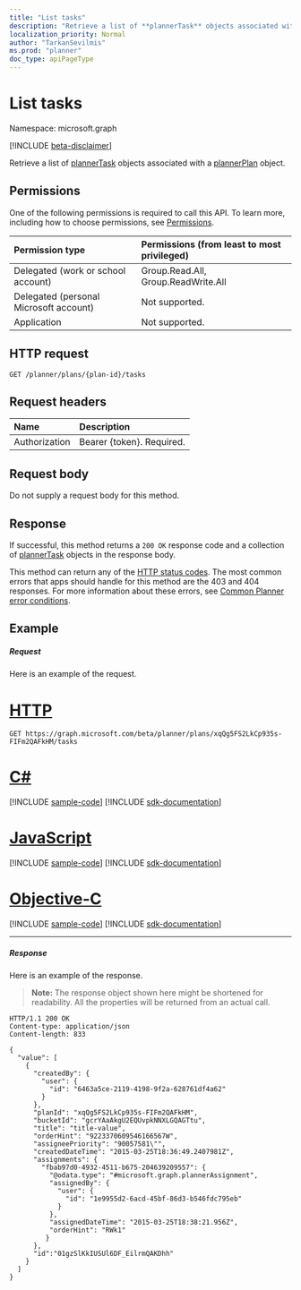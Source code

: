 ```yaml
---
title: "List tasks"
description: "Retrieve a list of **plannerTask** objects associated with a plannerPlan object."
localization_priority: Normal
author: "TarkanSevilmis"
ms.prod: "planner"
doc_type: apiPageType
---
```


# List tasks

Namespace: microsoft.graph

[!INCLUDE [beta-disclaimer](../../includes/beta-disclaimer.md)]

Retrieve a list of [plannerTask](../resources/plannertask.md) objects associated with a [plannerPlan](../resources/plannerplan.md) object.
## Permissions
One of the following permissions is required to call this API. To learn more, including how to choose permissions, see [Permissions](/graph/permissions-reference).

|Permission type      | Permissions (from least to most privileged)              |
|:--------------------|:---------------------------------------------------------|
|Delegated (work or school account) | Group.Read.All, Group.ReadWrite.All    |
|Delegated (personal Microsoft account) | Not supported.    |
|Application | Not supported. |

## HTTP request
<!-- { "blockType": "ignored" } -->
```http
GET /planner/plans/{plan-id}/tasks
```

## Request headers
| Name      |Description|
|:----------|:----------|
| Authorization  | Bearer {token}. Required. |

## Request body
Do not supply a request body for this method.

## Response

If successful, this method returns a `200 OK` response code and a collection of [plannerTask](../resources/plannertask.md) objects in the response body.

This method can return any of the [HTTP status codes](/graph/errors). The most common errors that apps should handle for this method are the 403 and 404 responses. For more information about these errors, see [Common Planner error conditions](../resources/planner-overview.md#common-planner-error-conditions).

## Example
##### Request
Here is an example of the request.

# [HTTP](#tab/http)
<!-- {
  "blockType": "request",
  "name": "plannerplan_get_tasks"
}-->
```msgraph-interactive
GET https://graph.microsoft.com/beta/planner/plans/xqQg5FS2LkCp935s-FIFm2QAFkHM/tasks
```
# [C#](#tab/csharp)
[!INCLUDE [sample-code](../includes/snippets/csharp/plannerplan-get-tasks-csharp-snippets.md)]
[!INCLUDE [sdk-documentation](../includes/snippets/snippets-sdk-documentation-link.md)]

# [JavaScript](#tab/javascript)
[!INCLUDE [sample-code](../includes/snippets/javascript/plannerplan-get-tasks-javascript-snippets.md)]
[!INCLUDE [sdk-documentation](../includes/snippets/snippets-sdk-documentation-link.md)]

# [Objective-C](#tab/objc)
[!INCLUDE [sample-code](../includes/snippets/objc/plannerplan-get-tasks-objc-snippets.md)]
[!INCLUDE [sdk-documentation](../includes/snippets/snippets-sdk-documentation-link.md)]

---

##### Response
Here is an example of the response. 

>**Note:** The response object shown here might be shortened for readability. All the properties will be returned from an actual call.
<!-- {
  "blockType": "response",
  "truncated": true,
  "@odata.type": "microsoft.graph.plannerTask",
  "isCollection": true
} -->
```http
HTTP/1.1 200 OK
Content-type: application/json
Content-length: 833

{
  "value": [
    {
      "createdBy": {
        "user": {
          "id": "6463a5ce-2119-4198-9f2a-628761df4a62"
        }
      },
      "planId": "xqQg5FS2LkCp935s-FIFm2QAFkHM",
      "bucketId": "gcrYAaAkgU2EQUvpkNNXLGQAGTtu",
      "title": "title-value",
      "orderHint": "9223370609546166567W",
      "assigneePriority": "90057581\"",
      "createdDateTime": "2015-03-25T18:36:49.2407981Z",
      "assignments": {
        "fbab97d0-4932-4511-b675-204639209557": {
          "@odata.type": "#microsoft.graph.plannerAssignment",
          "assignedBy": {
            "user": {
              "id": "1e9955d2-6acd-45bf-86d3-b546fdc795eb"
            }
          },
          "assignedDateTime": "2015-03-25T18:38:21.956Z",
          "orderHint": "RWk1"
         }
      },
      "id":"01gzSlKkIUSUl6DF_EilrmQAKDhh"
    }
  ]
}
```

<!-- uuid: 8fcb5dbc-d5aa-4681-8e31-b001d5168d79
2015-10-25 14:57:30 UTC -->
<!--
{
  "type": "#page.annotation",
  "description": "List tasks",
  "keywords": "",
  "section": "documentation",
  "tocPath": "",
  "suppressions": [
  ]
}
-->
